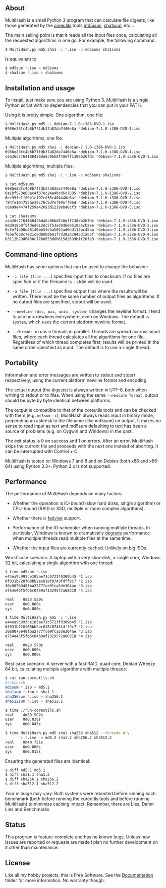 
## About

MultiHash is a small Python 3 program that can calculate file digests,
like those generated by the [coreutils][] tools [md5sum][], [sha1sum][], etc...

The main selling point is that it reads all the input files once,
calculating all the requested algorithms in one go. For example,
the following command:

```bash
$ MultiHash.py md5 sha1 -i *.iso -o md5sums sha1sums
```

Is equivalent to:

```bash
$ md5sum *.iso > md5sums
$ sha1sum *.iso > sha1sums
```

[coreutils]: http://www.gnu.org/software/coreutils
[md5sum]: http://www.gnu.org/software/coreutils/manual/html_node/md5sum-invocation.html#md5sum-invocation
[sha1sum]: http://www.gnu.org/software/coreutils/manual/html_node/sha1sum-invocation.html#sha1sum-invocation

## Installation and usage

To install, just make sure you are using Python 3. MultiHash is a single
Python script with no dependencies that you can put in your PATH.

Using it is pretty simple. One algorithm, one file:

```bash
$ MultiHash.py md5 -i debian-7.1.0-i386-DVD-1.iso
6986e23fc4b8b7ffdb37a82da7446e8a *debian-7.1.0-i386-DVD-1.iso
```

Multiple algorithms, one file:

```bash
$ MultiHash.py md5 sha1 -i debian-7.1.0-i386-DVD-1.iso
6986e23fc4b8b7ffdb37a82da7446e8a *debian-7.1.0-i386-DVD-1.iso
cea26c7764188426da8c96bdf40eff138eb26fdc *debian-7.1.0-i386-DVD-1.iso
```

Multiple algorithms, multiple files:

```bash
$ MultiHash.py md5 sha1 -i *.iso -o md5sums sha1sums

$ cat md5sums
6986e23fc4b8b7ffdb37a82da7446e8a *debian-7.1.0-i386-DVD-1.iso
8a1bf570e05ac4f378c24a4bcd6c7085 *debian-7.1.0-i386-DVD-2.iso
6ee99fe1f80e1c197cd35c404448e6af *debian-7.1.0-i386-DVD-3.iso
f84fe104755ae19c76c5d7ef09eff06d *debian-7.1.0-i386-DVD-4.iso
c8a99e4474f259e42093d1219eba0cf3 *debian-7.1.0-i386-DVD-5.iso

$ cat sha1sums
cea26c7764188426da8c96bdf40eff138eb26fdc *debian-7.1.0-i386-DVD-1.iso
60d918b8f5fded013dc5f53ad0d6e9510a5cb2ee *debian-7.1.0-i386-DVD-2.iso
0cfe71a98e48140be53e3a5023ad0dd112ac45aa *debian-7.1.0-i386-DVD-3.iso
f6bef688c7e21c9d89bd601f7d382ac84531a8bf *debian-7.1.0-i386-DVD-4.iso
b3112b29d6430c77b8653d8b615d2699bff20fa3 *debian-7.1.0-i386-DVD-5.iso
```

## Command-line options

MultiHash has some options that can be used to change the behavior:

* `-i file [file ...]` specifies input files to checksum. If no files
  are specified or if the filename is `-` stdin will be used.

* `-o file [file ...]` specifies output files where the results will
  be written. There must be the same number of output files as algorithms.
  If no output files are specified, stdout will be used.

* `--newline [dos, mac, unix, system]` changes the newline format.
  I tend to use unix newlines everywhere, even on Windows. The default is
  `system`, which uses the current platform newline format.

* `--threads n` runs n threads in parallel. Threads are spread accross
  input files, where each thread calculates all the algorithms for one file.
  Regardless of which thread completes first, results will be printed in
  the same order specified as input. The default is to use a single thread.

## Portability

Information and error messages are written to stdout and stderr
respectively, using the current platform newline format and encoding.

The actual output (the digests) is always written in UTF-8, both when
writing to stdout or to files. When using the same `--newline format`,
output should be byte by byte identical between platforms.

The output is compatible to that of the coreutils tools and can be checked
with them (e.g. `md5sum -c`). MultiHash always reads input in binary mode,
prepending an asterisk to the filename (like md5sum) on output. It makes
no sense to read input as text and md5sum defaulting to text has been a
source of problems (e.g. on Cygwin and Windows) in the past.

The exit status is 0 on success and 1 on errors. After an error,
MultiHash skips the current file and proceeds with the next one
instead of aborting. It can be interrupted with Control + C.

MultiHash is tested on Windows 7 and 8 and on Debian (both x86 and x86-64)
using Python 3.3+. Python 2.x is not supported.

## Performance

The performance of MultiHash depends on many factors:

* Whether the operation is IO-bound (slow hard disks, single algorithm)
  or CPU-bound (RAID or SSD, multiple or more complex algorithms).

* Whether there is [fadvise][] support.

* Performance of the IO-scheduler when running multiple threads. In
  particular, Windows is known to dramatically [degrade][] performance
  when multiple threads read multiple files at the same time.

* Whether the input files are currently cached. Unlikely on big ISOs.

[fadvise]: https://docs.python.org/3/library/os.html#os.posix_fadvise
[degrade]: http://stackoverflow.com/questions/9191/how-to-obtain-good-concurrent-read-performance-from-disk

Worst case scenario. A laptop with a very slow disk, a single core,
Windows 32 bit, calculating a single algorithm with one thread:

```bash
$ time md5sum *.iso
e44ea9c993ce105ae71c5723f0369b45 *1.iso
0f031b720f08bb2ec818f0743fdff9c7 *2.iso
30e0076948fba2777fce9fca3de304ae *3.iso
e764e45f5fd6c0459af1329572a68318 *4.iso

real    0m23.520s
user    0m0.000s
sys     0m0.000s

$ time MultiHash.py md5 -i *.iso
e44ea9c993ce105ae71c5723f0369b45 *1.iso
0f031b720f08bb2ec818f0743fdff9c7 *2.iso
30e0076948fba2777fce9fca3de304ae *3.iso
e764e45f5fd6c0459af1329572a68318 *4.iso

real    0m23.570s
user    0m0.000s
sys     0m0.000s
```

Best case scenario. A server with a fast RAID, quad core, Debian Wheezy 64 bit,
calculating multiple algorithms with multiple threads:

```bash
$ cat run-coreutils.sh
#!/bin/sh
md5sum *.iso > md5.1
sha1sum *.iso > sha1.1
sha256sum *.iso > sha256.1
sha512sum *.iso > sha512.1

$ time ./run-coreutils.sh
real    4m39.582s
user    0m0.030s
sys     0m0.045s

$ time MultiHash.py md5 sha1 sha256 sha512 --threads 4 \
      -i *.iso -o md5.2 sha1.2 sha256.2 sha512.2
real    0m40.721s
user    0m0.000s
sys     0m0.015s
```

Ensuring the generated files are identical:

```bash
$ diff md5.1 md5.2
$ diff sha1.1 sha1.2
$ diff sha256.1 sha256.2
$ diff sha512.1 sha512.2
```

Your mileage may vary. Both systems were rebooted before running each benchmark
(both before running the coreutils tools and before running MultiHash) to minimize
caching impact. Remember, there are Lies, Damn Lies and Benchmarks.

## Status

This program is feature-complete and has no known bugs. Unless new issues
are reported or requests are made I plan no further development on it other
than maintenance.

## License

Like all my hobby projects, this is Free Software. See the [Documentation][] folder
for more information. No warranty though.

[Documentation]: https://github.com/Beluki/MultiHash/tree/master/Documentation

